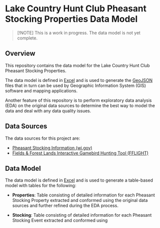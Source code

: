 # Lake Country Hunt Club Pheasant Stocking Properties Data Model

> [!NOTE] This is a work in progress. The data model is not yet complete.

## Overview

This repository contains the data model for the Lake Country Hunt Club Pheasant Stocking Properties.

The data model is defined in [Excel](https://www.microsoft.com/en-us/microsoft-365/excel) and is used to generate
the [GeoJSON](https://geojson.org/) files that in turn can be used by Geographic Information System (GIS) software and
mapping applications.

Another feature of this repository is to perform exploratory data analysis (EDA) on the original data sources to
determine the best way to model the data and deal with any data quality issues.

## Data Sources

The data sources for this project are:

- [Pheasant Stocking Information (wi.gov)](https://apps.dnr.wi.gov/pheasantstocking/Index.aspx)
- [Fields & Forest Lands Interactive Gamebird Hunting Tool (FFLIGHT)](https://dnr.wisconsin.gov/topic/Lands/FFLIGHT)

## Data Model

The data model is defined in [Excel](https://www.microsoft.com/en-us/microsoft-365/excel) and is used to generate
a table-based model with tables for the following:

- **Properties**: Table consisting of detailed information for each Pheasant Stocking Property extracted and conformed
  using the original data sources and further refined during the EDA process.

- **Stocking**: Table consisting of detailed information for each Pheasant Stocking Event extracted and conformed using

